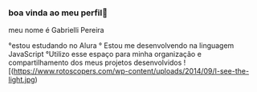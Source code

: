 ### boa vinda ao meu perfil👋

meu nome é Gabrielli Pereira

°estou estudando no Alura
° Estou me desenvolvendo na linguagem JavaScript
°Utilizo esse espaço para minha organização e compartilhamento dos meus projetos desenvolvidos
![(https://www.rotoscopers.com/wp-content/uploads/2014/09/I-see-the-light.jpg)
